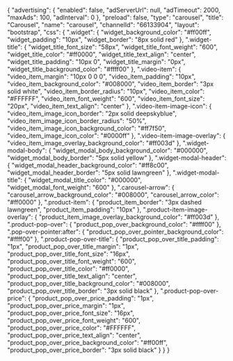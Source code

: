 {
  "advertising": {
    "enabled": false,
    "adServerUrl": null,
    "adTimeout": 2000,
    "maxAds": 100,
    "adInterval": 0
  },
  "preload": false,
  "type": "carousel",
  "title": "Carousel",
  "name": "carousel",
  "channelId": "66133904",
  "layout": "bootstrap",
  "css": {
    ".widget": {
      "widget_background_color": "#ff00ff",
      "widget_padding": "10px",
      "widget_border": "8px solid red"
    },
    ".widget-title": {
      "widget_title_font_size": "58px",
      "widget_title_font_weight": "600",
      "widget_title_color": "#ff0000",
      "widget_title_text_align": "center",
      "widget_title_padding": "10px 0",
      "widget_title_margin": "0px",
      "widget_title_background_color": "#ffff00"
    },
    ".video-item": {
      "video_item_margin": "10px 0 0 0",
      "video_item_padding": "10px",
      "video_item_background_color": "#008000",
      "video_item_border": "3px solid white",
      "video_item_border_radius": "10px",
      "video_item_color": "#FFFFFF",
      "video_item_font_weight": "600",
      "video_item_font_size": "20px",
      "video_item_text_align": "center"
    },
    ".video-item-image-icon": {
      "video_item_image_icon_border": "2px solid deepskyblue",
      "video_item_image_icon_border_radius": "50%",
      "video_item_image_icon_background_color": "#ff7f50",
      "video_item_image_icon_color": "#0000ff"
    },
    ".video-item-image-overlay": {
      "video_item_image_overlay_background_color": "#ff003d"
    },
    ".widget-modal-body": {
      "widget_modal_body_background_color": "#000000",
      "widget_modal_body_border": "5px solid yellow"
    },
    ".widget-modal-header": {
      "widget_modal_header_background_color": "#ff8c00",
      "widget_modal_header_border": "5px solid lawngreen"
    },
    ".widget-modal-title": {
      "widget_modal_title_color": "#000000",
      "widget_modal_font_weight": "600"
    },
    ".carousel-arrow": {
      "carousel_arrow_background_color": "#008000",
      "carousel_arrow_color": "#ff0000"
    },
    ".product-item": {
      "product_item_border": "3px dashed lawngreen",
      "product_item_padding": "10px"
    },
    ".product-item-image-overlay": {
      "product_item_image_overlay_background_color": "#ff003d"
    },
    ".product-pop-over": {
      "product_pop_over_background_color": "#ffff00"
    },
    ".pop-over-pointer:after": {
      "product_pop_over_pointer_background_color": "#ffff00"
    },
    ".product-pop-over-title": {
      "product_pop_over_title_padding": "1px",
      "product_pop_over_title_margin": "1px",
      "product_pop_over_title_font_size": "16px",
      "product_pop_over_title_font_weight": "600",
      "product_pop_over_title_color": "#ff0000",
      "product_pop_over_title_text_align": "center",
      "product_pop_over_title_background_color": "#008000",
      "product_pop_over_title_border": "3px solid black"
    },
    ".product-pop-over-price": {
      "product_pop_over_price_padding": "1px",
      "product_pop_over_price_margin": "1px",
      "product_pop_over_price_font_size": "16px",
      "product_pop_over_price_font_weight": "600",
      "product_pop_over_price_color": "#FFFFFF",
      "product_pop_over_price_text_align": "center",
      "product_pop_over_price_background_color": "#ff00ff",
      "product_pop_over_price_border": "3px solid black"
    }
  }
}